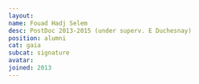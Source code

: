 ```yaml
---
layout:
name: Fouad Hadj Selem
desc: PostDoc 2013-2015 (under superv. E Duchesnay)
position: alumni
cat: gaia
subcat: signature
avatar:
joined: 2013
---
```


